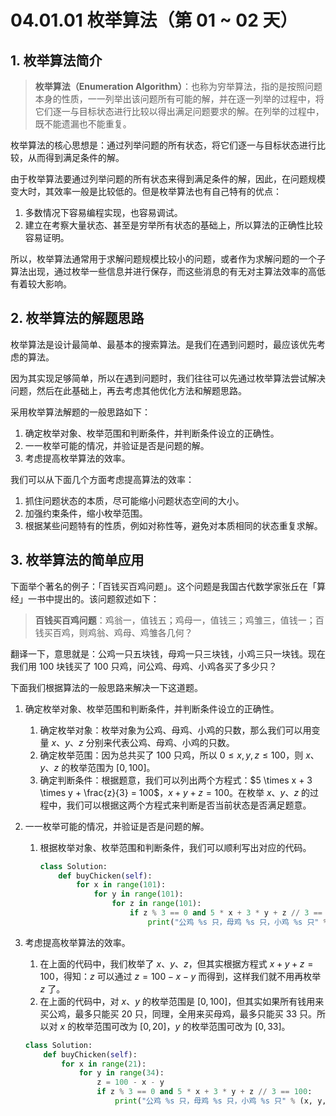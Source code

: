 # 04.01.01 枚举算法（第 01 ~ 02 天）

## 1. 枚举算法简介

> **枚举算法（Enumeration Algorithm）**：也称为穷举算法，指的是按照问题本身的性质，一一列举出该问题所有可能的解，并在逐一列举的过程中，将它们逐一与目标状态进行比较以得出满足问题要求的解。在列举的过程中，既不能遗漏也不能重复。

枚举算法的核心思想是：通过列举问题的所有状态，将它们逐一与目标状态进行比较，从而得到满足条件的解。

由于枚举算法要通过列举问题的所有状态来得到满足条件的解，因此，在问题规模变大时，其效率一般是比较低的。但是枚举算法也有自己特有的优点：

1. 多数情况下容易编程实现，也容易调试。
2. 建立在考察大量状态、甚至是穷举所有状态的基础上，所以算法的正确性比较容易证明。

所以，枚举算法通常用于求解问题规模比较小的问题，或者作为求解问题的一个子算法出现，通过枚举一些信息并进行保存，而这些消息的有无对主算法效率的高低有着较大影响。

## 2. 枚举算法的解题思路

枚举算法是设计最简单、最基本的搜索算法。是我们在遇到问题时，最应该优先考虑的算法。

因为其实现足够简单，所以在遇到问题时，我们往往可以先通过枚举算法尝试解决问题，然后在此基础上，再去考虑其他优化方法和解题思路。

采用枚举算法解题的一般思路如下：

1. 确定枚举对象、枚举范围和判断条件，并判断条件设立的正确性。
2. 一一枚举可能的情况，并验证是否是问题的解。
3. 考虑提高枚举算法的效率。

我们可以从下面几个方面考虑提高算法的效率：

1. 抓住问题状态的本质，尽可能缩小问题状态空间的大小。
2. 加强约束条件，缩小枚举范围。
3. 根据某些问题特有的性质，例如对称性等，避免对本质相同的状态重复求解。

## 3. 枚举算法的简单应用

下面举个著名的例子：「百钱买百鸡问题」。这个问题是我国古代数学家张丘在「算经」一书中提出的。该问题叙述如下：

> **百钱买百鸡问题**：鸡翁一，值钱五；鸡母一，值钱三；鸡雏三，值钱一；百钱买百鸡，则鸡翁、鸡母、鸡雏各几何？

翻译一下，意思就是：公鸡一只五块钱，母鸡一只三块钱，小鸡三只一块钱。现在我们用 $100$ 块钱买了 $100$ 只鸡，问公鸡、母鸡、小鸡各买了多少只？

下面我们根据算法的一般思路来解决一下这道题。

1. 确定枚举对象、枚举范围和判断条件，并判断条件设立的正确性。

   1. 确定枚举对象：枚举对象为公鸡、母鸡、小鸡的只数，那么我们可以用变量 $x$、$y$、$z$ 分别来代表公鸡、母鸡、小鸡的只数。
   2. 确定枚举范围：因为总共买了 $100$ 只鸡，所以 $0 \le x, y, z \le 100$，则 $x$、$y$、$z$ 的枚举范围为 $[0, 100]$。
   3. 确定判断条件：根据题意，我们可以列出两个方程式：$5 \times x + 3 \times y + \frac{z}{3} = 100$，$x + y + z = 100$。在枚举 $x$、$y$、$z$ 的过程中，我们可以根据这两个方程式来判断是否当前状态是否满足题意。

2. 一一枚举可能的情况，并验证是否是问题的解。

   1. 根据枚举对象、枚举范围和判断条件，我们可以顺利写出对应的代码。

      ```Python
      class Solution:
          def buyChicken(self):
              for x in range(101):
                  for y in range(101):
                      for z in range(101):
                          if z % 3 == 0 and 5 * x + 3 * y + z // 3 == 100 and x + y + z == 100:
                              print("公鸡 %s 只，母鸡 %s 只，小鸡 %s 只" % (x, y, z))
      ```

3. 考虑提高枚举算法的效率。

   1. 在上面的代码中，我们枚举了 $x$、$y$、$z$，但其实根据方程式 $x + y + z = 100$，得知：$z$ 可以通过 $z = 100 - x - y$ 而得到，这样我们就不用再枚举 $z$ 了。
   2. 在上面的代码中，对 $x$、$y$ 的枚举范围是 $[0, 100]$，但其实如果所有钱用来买公鸡，最多只能买 $20$ 只，同理，全用来买母鸡，最多只能买 $33$ 只。所以对 $x$ 的枚举范围可改为 $[0, 20]$，$y$ 的枚举范围可改为 $[0, 33]$。

   ```Python
   class Solution:
       def buyChicken(self):
           for x in range(21):
               for y in range(34):
                   z = 100 - x - y
                   if z % 3 == 0 and 5 * x + 3 * y + z // 3 == 100:
                       print("公鸡 %s 只，母鸡 %s 只，小鸡 %s 只" % (x, y, z))
   ```
